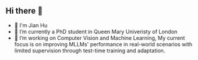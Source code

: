 ## Hi there 👋
- 👋 I'm Jian Hu
- 🔭 I’m currently a PhD student in Queen Mary Univeristy of London
- 🌱 I’m working on Computer Vision and Machine Learning, My current focus is on improving MLLMs' performance in real-world scenarios with limited supervision through test-time training and adaptation.



